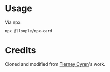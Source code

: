 # Usage

Via npx:
```
npx @lloople/npx-card
```

# Credits

Cloned and modified from [Tierney Cyren](https://github.com/bnb)'s work.